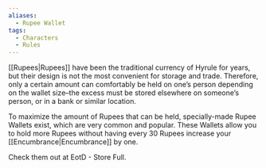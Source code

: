 ```yaml
---
aliases:
  - Rupee Wallet
tags:
  - Characters
  - Rules
---
```

[[Rupees|Rupees]] have been the traditional currency of Hyrule for years, but their design is not the most convenient for storage and trade. Therefore, only a certain amount can comfortably be held on one’s person depending on the wallet size–the excess must be stored elsewhere on someone’s person, or in a bank or similar location.

To maximize the amount of Rupees that can be held, specially-made Rupee Wallets exist, which are very common and popular. These Wallets allow you to hold more Rupees without having every 30 Rupees increase your [[Encumbrance|Encumbrance]] by one.

Check them out at EotD - Store Full.
